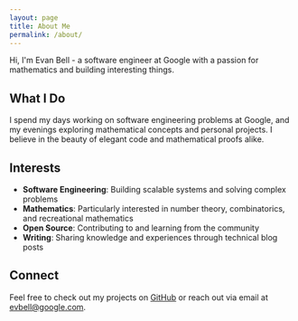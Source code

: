 ```yaml
---
layout: page
title: About Me
permalink: /about/
---
```


Hi, I'm Evan Bell - a software engineer at Google with a passion for mathematics and building interesting things.

## What I Do

I spend my days working on software engineering problems at Google, and my evenings exploring mathematical concepts and personal projects. I believe in the beauty of elegant code and mathematical proofs alike.

## Interests

- **Software Engineering**: Building scalable systems and solving complex problems
- **Mathematics**: Particularly interested in number theory, combinatorics, and recreational mathematics
- **Open Source**: Contributing to and learning from the community
- **Writing**: Sharing knowledge and experiences through technical blog posts

## Connect

Feel free to check out my projects on [GitHub](https://github.com/evbxll) or reach out via email at evbell@google.com.